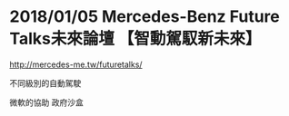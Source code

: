 # 2018/01/05 Mercedes-Benz Future Talks未來論壇 【智動駕馭新未來】
http://mercedes-me.tw/futuretalks/  

不同級別的自動駕駛

微軟的協助
政府沙盒
